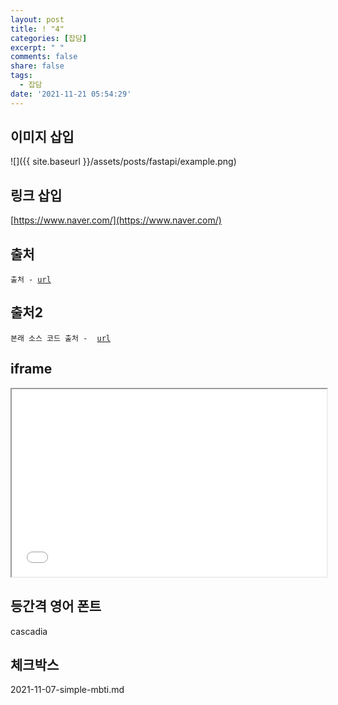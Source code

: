 ```yaml
---
layout: post
title: ! "4"
categories: [잡담]
excerpt: " "
comments: false
share: false
tags:
  - 잡담
date: '2021-11-21 05:54:29'
---
```


## 이미지 삽입
![]({{ site.baseurl }}/assets/posts/fastapi/example.png)

## 링크 삽입
[https://www.naver.com/](https://www.naver.com/)

## 출처
<p><code class="language-plaintext highlighter-rouge">출처 - <a href="url">url</a></code></p>

## 출처2
<p><code class="language-plaintext highlighter-rouge"><span style="display: inline-block;padding-right: 8px;">본래 소스 코드 출처 - </span><a href="url">url</a></code></p>

## iframe
<iframe src="/assets/posts/game/auto-rpg-battle.html" style="width: 100%;height: 300px;"></iframe>

## 등간격 영어 폰트
cascadia

## 체크박스
2021-11-07-simple-mbti.md